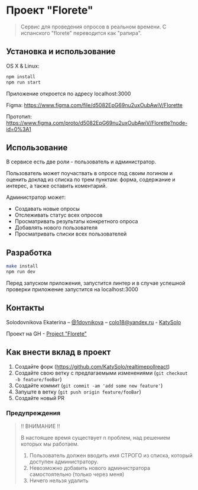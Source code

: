 # Проект "Florete"
> Сервис для проведения опросов в реальном времени.  С испанского "florete" переводится как "рапира".

## Установка и использование

OS X & Linux:

```sh
npm install 
npm run start
```
Приложение откроется по адресу localhost:3000

Figma: https://www.figma.com/file/d5082EpG69nu2uxOubAwiV/Florette

Прототип: https://www.figma.com/proto/d5082EpG69nu2uxOubAwiV/Florette?node-id=0%3A1

## Использование

В сервисе есть две роли - пользователь и администратор.

Пользователь может поучаствать в опросе под своим логином и оценить доклад 
из списка по трем пунктам: форма, содержание и интерес, а также оставить коментарий.

Администратор может:
- Создавать новые опросы 
- Отслеживать статус всех опросов
- Просматривать результаты конкретного опроса
- Добавлять нового пользователя 
- Просматривать списки всех пользователей

## Разработка

```sh
make install
npm run dev
```
Перед запуском приложения, запустится линтер и в случае успешной проверки приложение запустится на localhost:3000

## Контакты

Solodovnikova Ekaterina – [@1dovnikova](https://twitter.com/1dovnikova) – colo18@yandex.ru - [KatySolo](https://github.com/KatySolo/)

Проект на GH - [Project "Florete"](https://github.com/users/KatySolo/projects/1)
## Как внести вклад в проект

1. Создайте форк (<https://github.com/KatySolo/realtimepollreact>)
2. Создайте свою ветку с предлагаемыми изменениями (`git checkout -b feature/fooBar`)
3. Создайте коммит (`git commit -am 'add some new feature'`)
4. Запуште в ветку (`git push origin feature/fooBar`)
5. Создайте новый PR

### Предупреждения
>!! ВНИМАНИЕ !!
>
>В настоящее время существует n проблем, над решением которых мы работаем.
>
>1) Пользователь должен вводить имя СТРОГО из списка, который доступен администратору.
>2) Невозможно добавить нового администратора самостоятельно (только через меня)
>3) Ничего нельзя удалить
